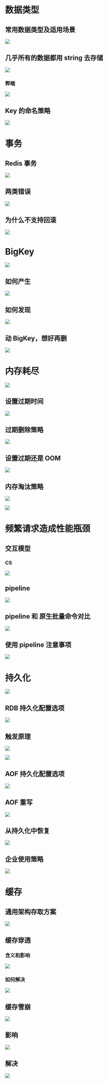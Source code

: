 # 数据类型

## 常用数据类型及适用场景

![](image/Pasted%20image%2020241213023436.png)

## 几乎所有的数据都用 string 去存储

![](image/Pasted%20image%2020241213022714.png)

### 弊端

![](image/Pasted%20image%2020241213022827.png)

## Key 的命名策略

![](image/Pasted%20image%2020241213023249.png)

# 事务

## Redis 事务

![](image/Pasted%20image%2020241213051747.png)
## 两类错误

![](image/Pasted%20image%2020241213052158.png)

## 为什么不支持回滚

![](image/Pasted%20image%2020241213052517.png)
# BigKey

![](image/Pasted%20image%2020241213052651.png)

## 如何产生

![](image/Pasted%20image%2020241213052835.png)
## 如何发现

![](image/Pasted%20image%2020241213052948.png)

## 动 BigKey，想好再删

![](image/Pasted%20image%2020241213053238.png)

# 内存耗尽

![](image/Pasted%20image%2020241213053422.png)

## 设置过期时间

![](image/Pasted%20image%2020241213053533.png)

## 过期删除策略

![](image/Pasted%20image%2020241213053910.png)

## 设置过期还是 OOM

![](image/Pasted%20image%2020241213054103.png)

## 内存淘汰策略

![](image/Pasted%20image%2020241213054130.png)

![](image/Pasted%20image%2020241213054400.png)

# 频繁请求造成性能瓶颈

## 交互模型

### CS

![](image/Pasted%20image%2020241213054535.png)

## pipeline

![](image/Pasted%20image%2020241213054653.png)

## pipeline 和 原生批量命令对比

![](image/Pasted%20image%2020241213055224.png)

## 使用 pipeline 注意事项

![](image/Pasted%20image%2020241213055339.png)

# 持久化

![](image/Pasted%20image%2020241213055447.png)
## RDB 持久化配置选项

![](image/Pasted%20image%2020241213055543.png)

## 触发原理

![](image/Pasted%20image%2020241213055805.png)

![](image/Pasted%20image%2020241213055823.png)

## AOF 持久化配置选项

![](image/Pasted%20image%2020241213055919.png)

## AOF 重写

![](image/Pasted%20image%2020241213060120.png)

## 从持久化中恢复

![](image/Pasted%20image%2020241213060325.png)
## 企业使用策略

![](image/Pasted%20image%2020241213060438.png)

# 缓存

## 通用架构存取方案

![](image/Pasted%20image%2020241213060653.png)

## 缓存穿透

### 含义和影响

![](image/Pasted%20image%2020241213060747.png)

### 如何解决

![](image/Pasted%20image%2020241213060831.png)


## 缓存雪崩

![](image/Pasted%20image%2020241213061147.png)
## 影响

![](image/Pasted%20image%2020241213061234.png)

## 解决

![](image/Pasted%20image%2020241213061254.png)

